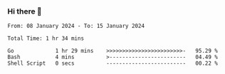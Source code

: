 ### Hi there 👋

<!--
**zhumeme/zhumeme** is a ✨ _special_ ✨ repository because its `README.md` (this file) appears on your GitHub profile.

Here are some ideas to get you started:

- 🔭 I’m currently working on ...
- 🌱 I’m currently learning ...
- 👯 I’m looking to collaborate on ...
- 🤔 I’m looking for help with ...
- 💬 Ask me about ...
- 📫 How to reach me: ...
- 😄 Pronouns: ...
- ⚡ Fun fact: ...
-->

<!--START_SECTION:waka-->

```all_time
From: 08 January 2024 - To: 15 January 2024

Total Time: 1 hr 34 mins

Go             1 hr 29 mins    >>>>>>>>>>>>>>>>>>>>>>>>-   95.29 %
Bash           4 mins          >------------------------   04.49 %
Shell Script   0 secs          -------------------------   00.22 %
```

<!--END_SECTION:waka-->
